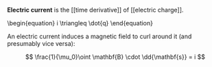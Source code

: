 **Electric current** is the [[time derivative]] of [[electric charge]].

\begin{equation}
i \triangleq \dot{q}
\end{equation}

An electric current induces a magnetic field to curl around it (and presumably vice versa):

$$
\frac{1}{\mu_0}\oint \mathbf{B} \cdot \dd{\mathbf{s}} = i
$$